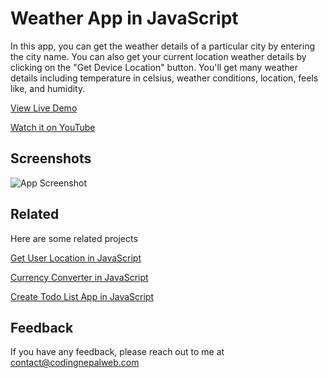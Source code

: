 
# Weather App in JavaScript

In this app, you can get the weather details of a particular city by entering the city name. You can also get your current location weather details by clicking on the "Get Device Location" button. You'll get many weather details including temperature in celsius, weather conditions, location, feels like, and humidity.
 
 [View Live Demo](https://codingnepalweb.com/demos/weather-app-in-javascript/)
 
 [Watch it on YouTube](https://youtu.be/c1r-NqYkFPc)

## Screenshots

![App Screenshot](https://img.youtube.com/vi/c1r-NqYkFPc/maxresdefault.jpg)


## Related

Here are some related projects

[Get User Location in JavaScript](https://www.youtube.com/watch?v=J-lUOFXxG_0)

[Currency Converter in JavaScript](https://www.youtube.com/watch?v=UY7F37KHyI8)

[Create Todo List App in JavaScript](https://www.youtube.com/watch?v=2QIMUBilooc)

## Feedback

If you have any feedback, please reach out to me at contact@codingnepalweb.com
